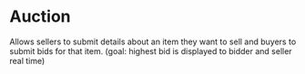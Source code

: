 # Auction
Allows sellers to submit details about an item they want to sell and buyers to submit bids for that item. (goal: highest bid is displayed to bidder and seller real time)
